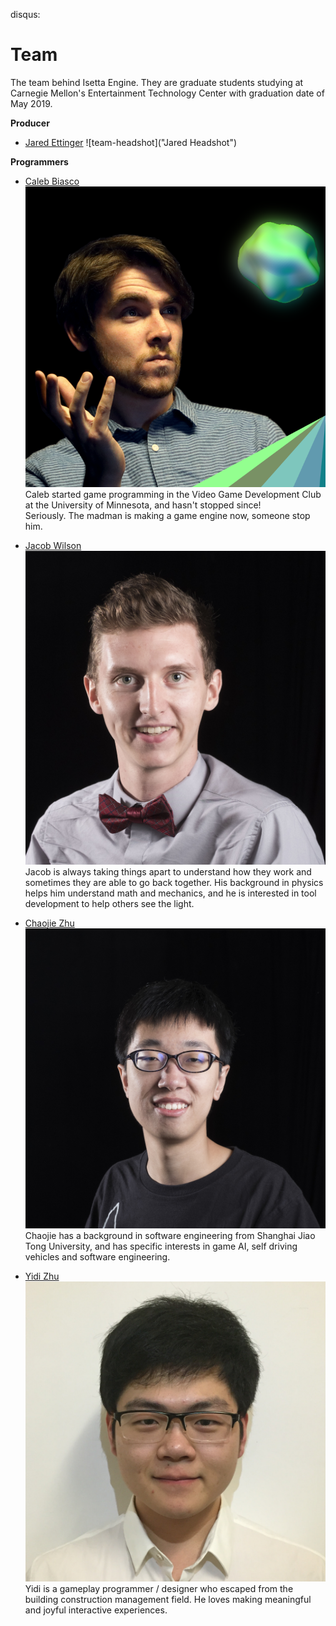 disqus: 

# Team

The team behind Isetta Engine. They are graduate students studying at Carnegie Mellon's Entertainment Technology Center with graduation date of May 2019.

**Producer**
- [Jared Ettinger](https://jettingerworks.com/)
    ![team-headshot]("Jared Headshot")

**Programmers**

- [Caleb Biasco](https://calebbiasco.com/)  
    ![team-headshot](images/team/Caleb.png  "Caleb Headshot")  
		Caleb started game programming in the Video Game Development Club at the University of Minnesota, and hasn't stopped since!  
		Seriously. The madman is making a game engine now, someone stop him.

- [Jacob Wilson](http://jacwilso.com/)  
    ![team-headshot](images/team/Jacob.JPG  "Jacob Wilson")
    Jacob is always taking things apart to understand how they work and sometimes they are able to go back together. His background in physics helps him understand math and mechanics, and he is interested in tool development to help others see the light.

- [Chaojie Zhu](http://zcj.io/)  
    ![team-headshot](images/team/Chaojie.jpg "Chaojie Headshot")  
    Chaojie has a background in software engineering from Shanghai Jiao Tong University, and has specific interests in game AI, self driving vehicles and software engineering.

- [Yidi Zhu](http://yidizhu.com/)  
    ![team-headshot](images/team/yidi_color.jpg "Yidi Headshot")  
    Yidi is a gameplay programmer / designer who escaped from the building construction management field. He loves making meaningful and joyful interactive experiences.
